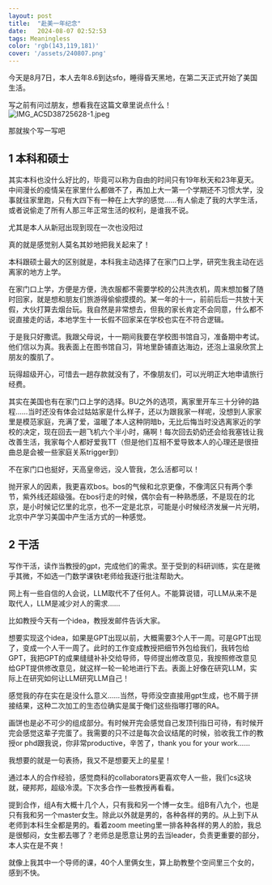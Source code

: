 ```yaml
---
layout: post
title:  "赴美一年纪念"
date:   2024-08-07 02:52:53
tags: Meaningless
color: 'rgb(143,119,181)'
cover: '/assets/240807.png'
---
```


今天是8月7日，本人去年8.6到达sfo，睡得昏天黑地，在第二天正式开始了美国生活。

写之前有问过朋友，想看我在这篇文章里说点什么！
![IMG_AC5D38725628-1.jpeg](https://s2.loli.net/2024/08/08/E1GZacby6YBzeFv.jpg)

那就挨个写一写吧

## 1 本科和硕士

其实本科也没什么好比的，毕竟可以称为自由的时间只有19年秋天和23年夏天。中间漫长的疫情呆在家里什么都做不了，再加上大一第一个学期还不习惯大学，没事就往家里跑，只有大四下有一种在上大学的感觉……有人偷走了我的大学生活，或者说偷走了所有人那三年正常生活的权利，是谁我不说。

尤其是本人从新冠出现到现在一次也没阳过

真的就是感觉别人莫名其妙地把我关起来了！

本科跟硕士最大的区别就是，本科我主动选择了在家门口上学，研究生我主动在远离家的地方上学。

在家门口上学，方便是方便，洗衣服都不需要学校的公共洗衣机，周末想加餐了随时回家，就是想和朋友们旅游得偷偷摸摸的。某一年的十一，前前后后一共放十天假，大伙打算去烟台玩。我自然是非常想去，但我的家长肯定不会同意，什么都不说直接走的话，本地学生十一长假不回家呆在学校也实在不符合逻辑。

于是我只好撒谎。我跟父母说，十一期间我要在学校图书馆自习，准备期中考试。他们信以为真。我表面上在图书馆自习，背地里卧铺直达海边，还泡上温泉欣赏上朋友的腹肌了。

玩得超级开心，可惜去一趟存款就没有了，不像朋友们，可以光明正大地申请旅行经费。

其实在美国也有在家门口上学的选择。BU之外的选项，离家里开车三十分钟的路程……当时还没有体会过姑姑家是什么样子，还以为跟我家一样呢，没想到人家家里是模范家庭，充满了爱，温暖了本人这种阴暗b，无比后悔当时没选离家近的学校的决定，现在回去一趟飞机六个半小时，痛啊！每次回去奶奶还会给我塞钱让我改善生活，我家每个人都好爱我TT（但是他们互相不爱导致本人的心理还是很扭曲总是会被一些家庭关系trigger到）

不在家门口也挺好，天高皇帝远，没人管我，怎么活都可以！

抛开家人的因素，我更喜欢bos。bos的气候和北京更像，不像湾区只有两个季节，紫外线还超级强。在bos行走的时候，偶尔会有一种熟悉感，不是现在的北京，是小时候记忆里的北京，也不一定是北京，可能是小时候经济发展一片光明，北京中产学习美国中产生活方式的一种感觉。

## 2 干活

写作干活，读作当教授的gpt，完成他们的需求。至于受到的科研训练，实在是微乎其微，不如选一门数学课铁t老师给我逐行批注帮助大。

网上有一些自信的人会说，LLM取代不了任何人。不能算说错，可LLM从来不是取代人，LLM是减少对人的需求……

比如教授今天有一个idea，教授发邮件告诉大家。

想要实现这个idea，如果是GPT出现以前，大概需要3个人干一周。可是GPT出现了，变成一个人干一周了。此时的工作变成教授把细节外包给我们，我转包给GPT，我把GPT的成果缝缝补补交给导师，导师提出修改意见，我按照修改意见给GPT提供修改意见，就这样一轮一轮地进行下去。表面上好像在研究LLM，实际上在研究如何让LLM研究LLM自己！

感觉我的存在实在是没什么意义……当然，导师没空直接用gpt生成，也不屑于拼接结果，这种二次加工的生态位确实是属于俺们这些指哪打哪的RA。

画饼也是必不可少的组成部分。有时候开完会感觉自己发顶刊指日可待，有时候开完会感觉这辈子完蛋了。我需要的只不过是每次会议结尾的时候，验收我工作的教授or phd跟我说，你非常productive，辛苦了，thank you for your work……

我想要的就是一句表扬，我又不是想要天上的星星！

通过本人的合作经验，感觉商科的collaborators更喜欢夸人一些，我们cs这块就，硬邦邦，超级冷漠。下次多合作一些教授再看看。

提到合作，组A有大概十几个人，只有我和另一个博一女生。组B有八九个，也是只有我和另一个master女生。除此以外就是男的，各种各样的男的。从上到下从老师到本科生全都是男的。看着zoom meeting里一排各种各样的男人的脸，我总是很郁闷，女生都去哪了？老师总是愿意让男的去当leader，负责更重要的部分，本人实在是不爽！

就像上我其中一个导师的课，40个人里俩女生，算上助教整个空间里三个女的，感到不快。

